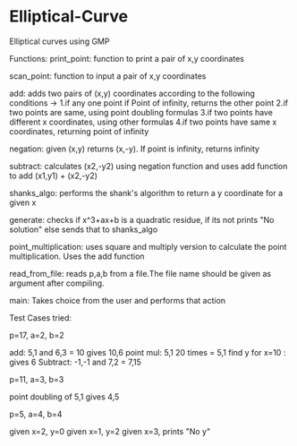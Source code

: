 # Elliptical-Curve
Elliptical curves using GMP

Functions:
print_point: function to print a pair of x,y coordinates

scan_point: function to input a pair of x,y coordinates

add: adds two pairs of (x,y) coordinates according to the following conditions -> 
1.if any one point if Point of infinity, returns the other point
2.if two points are same, using point doubling formulas
3.if two points have different x coordinates, using other formulas
4.if two points have same x coordinates, returning point of infinity

negation: given (x,y) returns (x,-y). If point is infinity, returns infinity

subtract: calculates (x2,-y2) using negation function and uses add function to add (x1,y1) + (x2,-y2)

shanks_algo: performs the shank's algorithm to return a y coordinate for a given x

generate: checks if x^3+ax+b is a quadratic residue, if its not prints "No solution" else sends that to shanks_algo

point_multiplication: uses square and multiply version to calculate the point multiplication. Uses the add function

read_from_file: reads p,a,b from a file.The file name should be given as argument after compiling.

main: Takes choice from the user and performs that action


Test Cases tried:

p=17, a=2, b=2

add: 5,1 and 6,3 = 10 gives 10,6
point mul: 5,1 20 times = 5,1
find y for x=10 : gives 6
Subtract: -1,-1 and 7,2 = 7,15


p=11, a=3, b=3

point doubling of 5,1 gives 4,5

p=5, a=4, b=4

given x=2, y=0
given x=1, y=2
given x=3, prints "No y"

